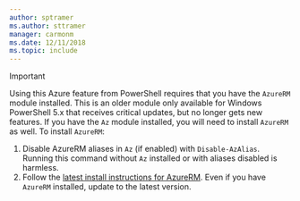 ```yaml
---
author: sptramer
ms.author: sttramer
manager: carmonm
ms.date: 12/11/2018
ms.topic: include
---
```

> [!IMPORTANT]
>
> Using this Azure feature from PowerShell requires that you have the `AzureRM` module installed. This
> is an older module only available for Windows PowerShell 5.x that receives critical updates, but no
> longer gets new features. If you have the `Az` module installed, you will need to install `AzureRM`
> as well. To install `AzureRM`:
> 
> 1. Disable AzureRM aliases in `Az` (if enabled) with `Disable-AzAlias`. Running this command without
>    `Az` installed or with aliases disabled is harmless.
> 2. Follow the [latest install instructions for AzureRM](/powershell/azure/install-az-ps). Even if you
>    have `AzureRM` installed, update to the latest version.


